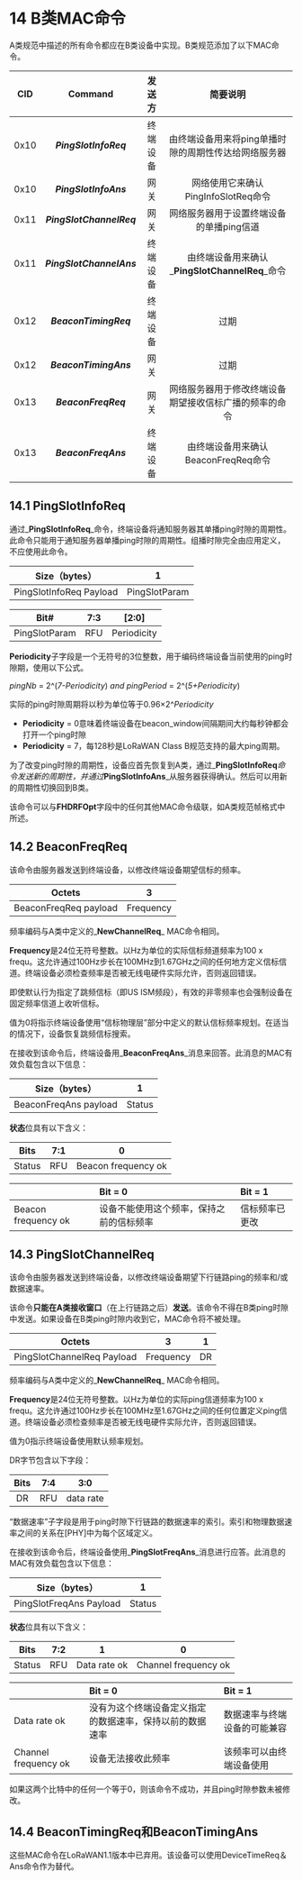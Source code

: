 # 14 B类MAC命令

A类规范中描述的所有命令都应在B类设备中实现。B类规范添加了以下MAC命令。

| CID | Command | 发送方 | 简要说明 |
| :---: | :---: | :---: | :---: |
| 0x10 | _**PingSlotInfoReq**_ | 终端设备 | 由终端设备用来将ping单播时隙的周期性传达给网络服务器 |
| 0x10 | _**PingSlotInfoAns**_ | 网关 | 网络使用它来确认PingInfoSlotReq命令 |
| 0x11 | _**PingSlotChannelReq**_ | 网关 | 网络服务器用于设置终端设备的单播ping信道 |
| 0x11 | _**PingSlotChannelAns**_ | 终端设备 | 由终端设备用来确认_**PingSlotChannelReq**_命令 |
| 0x12 | _**BeaconTimingReq**_ | 终端设备 | 过期 |
| 0x12 | _**BeaconTimingAns**_ | 网关 | 过期 |
| 0x13 | _**BeaconFreqReq**_ | 网关 | 网络服务器用于修改终端设备期望接收信标广播的频率的命令 |
| 0x13 | _**BeaconFreqAns**_ | 终端设备 | 由终端设备用来确认BeaconFreqReq命令 |

## 14.1 PingSlotInfoReq

通过_**PingSlotInfoReq**_命令，终端设备将通知服务器其单播ping时隙的周期性。此命令只能用于通知服务器单播ping时隙的周期性。组播时隙完全由应用定义，不应使用此命令。

| Size（bytes） | 1 |
| :---: | :---: |
| PingSlotInfoReq Payload | PingSlotParam |

| Bit\# | 7:3 | \[2:0\] |
| :---: | :---: | :---: |
| PingSlotParam | RFU | Periodicity |

**Periodicity**子字段是一个无符号的3位整数，用于编码终端设备当前使用的ping时隙期，使用以下公式。

_pingNb_ = 2^\(_7-Periodicity_\) _and pingPeriod_ = 2^\(_5+Periodicity_\)

实际的ping时隙周期将以秒为单位等于0.96×2^_Periodicity_

* **Periodicity** = 0意味着终端设备在beacon\_window间隔期间大约每秒钟都会打开一个ping时隙
* **Periodicity** = 7，每128秒是LoRaWAN Class B规范支持的最大ping周期。

为了改变ping时隙的周期性，设备应首先恢复到A类，通过_**PingSlotInfoReq**_命令发送新的周期性，并通过_**PingSlotInfoAns**_从服务器获得确认。然后可以用新的周期性切换回到B类。

该命令可以与**FHDRFOpt**字段中的任何其他MAC命令级联，如A类规范帧格式中所述。

## 14.2 BeaconFreqReq

该命令由服务器发送到终端设备，以修改终端设备期望信标的频率。

| Octets | 3 |
| :---: | :---: |
| BeaconFreqReq payload | Frequency |

频率编码与A类中定义的_**NewChannelReq**_ MAC命令相同。

**Frequency**是24位无符号整数。以Hz为单位的实际信标频道频率为100 x frequ。这允许通过100Hz步长在100MHz到1.67GHz之间的任何地方定义信标信道。终端设备必须检查频率是否被无线电硬件实际允许，否则返回错误。

即使默认行为指定了跳频信标（即US ISM频段），有效的非零频率也会强制设备在固定频率信道上收听信标。

值为0将指示终端设备使用“信标物理层”部分中定义的默认信标频率规划。在适当的情况下，设备恢复跳频信标搜索。

在接收到该命令后，终端设备用_**BeaconFreqAns**_消息来回答。此消息的MAC有效负载包含以下信息：

| Size（bytes） | 1 |
| :---: | :---: |
| BeaconFreqAns payload | Status |

**状态**位具有以下含义：

| Bits | 7:1 | 0 |
| :---: | :---: | :---: |
| Status | RFU | Beacon frequency ok |

|  | Bit = 0 | Bit = 1 |
| :--- | :--- | :--- |
| Beacon frequency ok | 设备不能使用这个频率，保持之前的信标频率 | 信标频率已更改 |

## 14.3 PingSlotChannelReq

该命令由服务器发送到终端设备，以修改终端设备期望下行链路ping的频率和/或数据速率。

该命令**只能在A类接收窗口**（在上行链路之后）**发送**。该命令不得在B类ping时隙中发送。如果设备在B类ping时隙内收到它，MAC命令将不被处理。

| Octets | 3 | 1 |
| :---: | :---: | :---: |
| PingSlotChannelReq Payload | Frequency | DR |

频率编码与A类中定义的_**NewChannelReq**_ MAC命令相同。

**Frequency**是24位无符号整数。以Hz为单位的实际ping信道频率为100 x frequ。这允许通过100Hz步长在100MHz至1.67GHz之间的任何位置定义ping信道。终端设备必须检查频率是否被无线电硬件实际允许，否则返回错误。

值为0指示终端设备使用默认频率规划。

DR字节包含以下字段：

| Bits | 7:4 | 3:0 |
| :---: | :---: | :---: |
| DR | RFU | data rate |

“数据速率”子字段是用于ping时隙下行链路的数据速率的索引。索引和物理数据速率之间的关系在\[PHY\]中为每个区域定义。

在接收到该命令后，终端设备使用_**PingSlotFreqAns**_消息进行应答。此消息的MAC有效负载包含以下信息：

| Size（bytes） | 1 |
| :---: | :---: |
| PingSlotFreqAns Payload | Status |

**状态**位具有以下含义：

| Bits | 7:2 | 1 | 0 |
| :---: | :---: | :---: | :---: |
| Status | RFU | Data rate ok | Channel frequency ok |

|  | Bit = 0 | Bit = 1 |
| :--- | :--- | :--- |
| Data rate ok | 没有为这个终端设备定义指定的数据速率，保持以前的数据速率 | 数据速率与终端设备的可能兼容 |
| Channel frequency ok | 设备无法接收此频率 | 该频率可以由终端设备使用 |

如果这两个比特中的任何一个等于0，则该命令不成功，并且ping时隙参数未被修改。

## 14.4 BeaconTimingReq和BeaconTimingAns

这些MAC命令在LoRaWAN1.1版本中已弃用。该设备可以使用DeviceTimeReq＆Ans命令作为替代。

